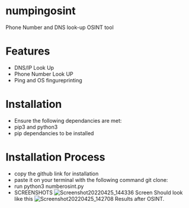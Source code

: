 # numpingosint
Phone Number and DNS look-up OSINT tool 
# Features 
* DNS/IP Look Up 
* Phone Number Look UP 
* Ping and OS fingureprinting 
# Installation 
* Ensure the following dependancies are met:
* pip3 and python3
* pip dependancies to be installed 
# Installation Process 
* copy the github link for installation 
* paste it on your terminal with the following command git clone:<git link>
* run python3 numberosint.py 
* SCREENSHOTS
  ![Screenshot20220425_144336](https://user-images.githubusercontent.com/61562996/165094776-b88dfb02-baaf-4734-a810-c1a9c4dcb2c1.jpg)
Screen Should look like this 
  ![Screenshot20220425_142708](https://user-images.githubusercontent.com/61562996/165094916-6baebce5-bec9-4382-bef7-2ad37b786328.jpg)
Results after OSINT.

